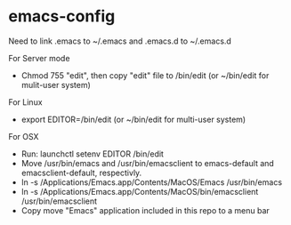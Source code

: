 emacs-config
============

Need to link .emacs to ~/.emacs and .emacs.d to ~/.emacs.d

For Server mode
- Chmod 755 "edit", then copy "edit" file to /bin/edit (or ~/bin/edit for mulit-user system)

For Linux
- export EDITOR=/bin/edit (or ~/bin/edit for multi-user system)

For OSX
- Run: launchctl setenv EDITOR /bin/edit
- Move /usr/bin/emacs and /usr/bin/emacsclient to emacs-default and emacsclient-default, respectivly.
- ln -s /Applications/Emacs.app/Contents/MacOS/Emacs /usr/bin/emacs
- ln -s /Applications/Emacs.app/Contents/MacOS/bin/emacsclient /usr/bin/emacsclient
- Copy move "Emacs" application included in this repo to a menu bar

